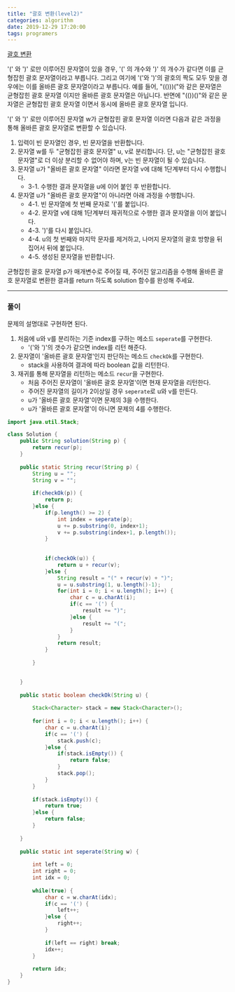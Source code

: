 ```yaml
---
title: "괄호 변환(level2)"
categories: algorithm
date: 2019-12-29 17:20:00
tags: programers
---
```


[괄호 변환](https://programmers.co.kr/learn/courses/30/lessons/60058)

'(' 와 ')' 로만 이루어진 문자열이 있을 경우, '(' 의 개수와 ')' 의 개수가 같다면 이를 균형잡힌 괄호 문자열이라고 부릅니다.
그리고 여기에 '('와 ')'의 괄호의 짝도 모두 맞을 경우에는 이를 올바른 괄호 문자열이라고 부릅니다.
예를 들어, "(()))("와 같은 문자열은 균형잡힌 괄호 문자열 이지만 올바른 괄호 문자열은 아닙니다.
반면에 "(())()"와 같은 문자열은 균형잡힌 괄호 문자열 이면서 동시에 올바른 괄호 문자열 입니다.

'(' 와 ')' 로만 이루어진 문자열 w가 균형잡힌 괄호 문자열 이라면 다음과 같은 과정을 통해 올바른 괄호 문자열로 변환할 수 있습니다.

1. 입력이 빈 문자열인 경우, 빈 문자열을 반환합니다. 
2. 문자열 w를 두 "균형잡힌 괄호 문자열" u, v로 분리합니다. 단, u는 "균형잡힌 괄호 문자열"로 더 이상 분리할 수 없어야 하며, v는 빈 문자열이 될 수 있습니다. 
3. 문자열 u가 "올바른 괄호 문자열" 이라면 문자열 v에 대해 1단계부터 다시 수행합니다. 
    - 3-1. 수행한 결과 문자열을 u에 이어 붙인 후 반환합니다. 
4. 문자열 u가 "올바른 괄호 문자열"이 아니라면 아래 과정을 수행합니다. 
    - 4-1. 빈 문자열에 첫 번째 문자로 '('를 붙입니다. 
    - 4-2. 문자열 v에 대해 1단계부터 재귀적으로 수행한 결과 문자열을 이어 붙입니다. 
    - 4-3. ')'를 다시 붙입니다. 
    - 4-4. u의 첫 번째와 마지막 문자를 제거하고, 나머지 문자열의 괄호 방향을 뒤집어서 뒤에 붙입니다. 
    - 4-5. 생성된 문자열을 반환합니다.

균형잡힌 괄호 문자열 p가 매개변수로 주어질 때, 주어진 알고리즘을 수행해 올바른 괄호 문자열로 변환한 결과를 return 하도록 solution 함수를 완성해 주세요.

---

### 풀이

문제의 설명대로 구현하면 된다.

1. 처음에 u와 v를 분리하는 기준 index를 구하는 메소드 `seperate`를 구현한다.
    - '('와 ')'의 갯수가 같으면 index를 리턴 해준다.
2. 문자열이 '올바른 괄호 문자열'인지 판단하는 메소드 `checkOk`를 구현한다.
    - stack을 사용하여 결과에 따라 boolean 값을 리턴한다.
3. 재귀를 통해 문자열을 리턴하는 메소드 `recur`을 구현한다.
    - 처음 주어진 문자열이 '올바른 괄호 문자열'이면 현재 문자열을 리턴한다.
    - 주어진 문자열의 길이가 2이상일 경우 `seperate`로 u와 v를 만든다.
    - u가 '올바른 괄호 문자열'이면 문제의 3을 수행한다.
    - u가 '올바른 괄호 문자열'이 아니면 문제의 4를 수행한다.

```java
import java.util.Stack;

class Solution {
    public String solution(String p) {
        return recur(p);
    }
	
	public static String recur(String p) {
		String u = "";
        String v = "";
        
        if(checkOk(p)) {
        	return p;
        }else {
        	if(p.length() >= 2) {
                int index = seperate(p);
        		u += p.substring(0, index+1);
        		v += p.substring(index+1, p.length());
        	}
        	
        	
        	if(checkOk(u)) {
        		return u + recur(v);
        	}else {
        		String result = "(" + recur(v) + ")";
        		u = u.substring(1, u.length()-1);
        		for(int i = 0; i < u.length(); i++) {
        			char c = u.charAt(i);
        			if(c == '(') {
        				result += ")";
        			}else {
        				result += "(";
        			}
        		}
        		return result;
        	}
        	
        }
        

	}
	
	public static boolean checkOk(String u) {
		
		Stack<Character> stack = new Stack<Character>();
		
		for(int i = 0; i < u.length(); i++) {
			char c = u.charAt(i);
			if(c == '(') {
				stack.push(c);
			}else {
				if(stack.isEmpty()) {
					return false;
				}
				stack.pop();
			}
		}
		
		if(stack.isEmpty()) {
			return true;
		}else {
			return false;
		}
		
	}
	
	public static int seperate(String w) {
		
		int left = 0;
		int right = 0;
		int idx = 0;
		
		while(true) {
			char c = w.charAt(idx);
			if(c == '(') {
				left++;
			}else {
				right++;
			}
			
			if(left == right) break;
			idx++;
		}
		
		return idx;
	}
}
```
